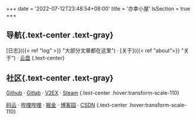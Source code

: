 +++
date = '2022-07-12T23:48:54+08:00'
title = '亦幸小屋'
IsSection = true
+++

<!-- 小站施工中··· -->

## 导航{.text-center .text-gray}

[日志]({{< ref "log" >}} "大部分文章都在这里") ·
[关于]({{< ref "about">}} "关于") ·
[云盘](https://alist.hencte.top/ "由 Alist 驱动")
{.text-center}

## 社区{.text-center .text-gray}

[Github](https://github.com/hencter) ·
[Gitlab](https://gitlab.com/hencter) ·
[V2EX](https://www.v2ex.com/member/hencte) ·
[Steam](https://steamcommunity.com/id/hencter/)
{.text-center .hover:transform-scale-110}

[码云](https://gitee.com/hencter) ·
[哔哩哔哩](https://space.bilibili.com/62466232) ·
[掘金](https://juejin.cn/user/78820569790024) ·
[博客园](https://www.cnblogs.com/hencter/) ·
[CSDN](https://blog.csdn.net/hencter)
{.text-center .hover:transform-scale-110}

<!-- ## 站点状态{.text-center .text-gray} -->

<!-- ## 待办{.text-gray}

- [ ] [{{< ref "windows" >}}]({{< ref "windows" >}})
{.px0 .list-none} -->
